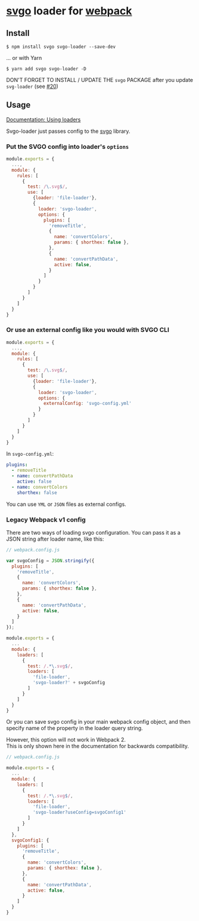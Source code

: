 # [svgo](https://github.com/svg/svgo) loader for [webpack](https://github.com/webpack/webpack)

## Install

```
$ npm install svgo svgo-loader --save-dev
```

... or with Yarn

```
$ yarn add svgo svgo-loader -D
```

DON'T FORGET TO INSTALL / UPDATE THE `svgo` PACKAGE after you update `svg-loader` (see [#20](https://github.com/rpominov/svgo-loader/issues/20))

## Usage

[Documentation: Using loaders](http://webpack.github.io/docs/using-loaders.html)

Svgo-loader just passes config to the [svgo](https://github.com/svg/svgo) library.

### Put the SVGO config into loader's `options`

``` javascript
module.exports = {
  ...,
  module: {
    rules: [
      {
        test: /\.svg$/,
        use: [
          {loader: 'file-loader'},
          {
            loader: 'svgo-loader',
            options: {
              plugins: [
                'removeTitle',
                {
                  name: 'convertColors',
                  params: { shorthex: false },
                },
                {
                  name: 'convertPathData',
                  active: false,
                }
              ]
            }
          }
        ]
      }
    ]
  }
}
```

### Or use an external config like you would with SVGO CLI

``` javascript
module.exports = {
  ...,
  module: {
    rules: [
      {
        test: /\.svg$/,
        use: [
          {loader: 'file-loader'},
          {
            loader: 'svgo-loader',
            options: {
              externalConfig: 'svgo-config.yml'
            }
          }
        ]
      }
    ]
  }
}
```

In `svgo-config.yml`:

```yml
plugins:
  - removeTitle
  - name: convertPathData
    active: false
  - name: convertColors
    shorthex: false
```

You can use `YML` or `JSON` files as external configs.

### Legacy Webpack v1 config

There are two ways of loading svgo configuration.
You can pass it as a JSON string after loader name, like this:

``` javascript
// webpack.config.js

var svgoConfig = JSON.stringify({
  plugins: [
    'removeTitle',
    {
      name: 'convertColors',
      params: { shorthex: false },
    },
    {
      name: 'convertPathData',
      active: false,
    }
  ]
});

module.exports = {
  ...
  module: {
    loaders: [
      {
        test: /.*\.svg$/,
        loaders: [
          'file-loader',
          'svgo-loader?' + svgoConfig
        ]
      }
    ]
  }
}
```

Or you can save svgo config in your main webpack config object,
and then specify name of the property in the loader query string.

However, this option will not work in Webpack 2.<br>
This is only shown here in the documentation for backwards compatibility.

``` javascript
// webpack.config.js

module.exports = {
  ...
  module: {
    loaders: [
      {
        test: /.*\.svg$/,
        loaders: [
          'file-loader',
          'svgo-loader?useConfig=svgoConfig1'
        ]
      }
    ]
  },
  svgoConfig1: {
    plugins: [
      'removeTitle',
      {
        name: 'convertColors',
        params: { shorthex: false },
      },
      {
        name: 'convertPathData',
        active: false,
      }
    ]
  }
}
```
